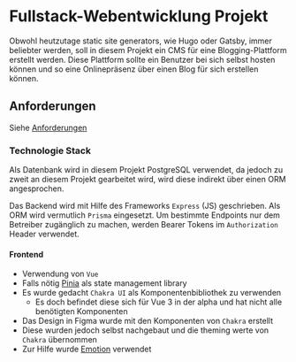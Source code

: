 # Fullstack-Webentwicklung Projekt

Obwohl heutzutage static site generators, wie Hugo oder Gatsby,
immer beliebter werden, soll in diesem Projekt ein CMS für eine Blogging-Plattform
erstellt werden. Diese Plattform sollte ein Benutzer bei sich selbst hosten
können und so eine Onlinepräsenz über einen Blog für sich erstellen können.

## Anforderungen

Siehe [Anforderungen](./docs/anforderungen.md)

### Technologie Stack

Als Datenbank wird in diesem Projekt PostgreSQL verwendet, da jedoch zu zweit an diesem Projekt gearbeitet wird,
wird diese indirekt über einen ORM angesprochen.

Das Backend wird mit Hilfe des Frameworks `Express` (JS) geschrieben. Als ORM wird vermutlich `Prisma` eingesetzt.
Um bestimmte Endpoints nur dem Betreiber zugänglich zu machen, werden Bearer Tokens im `Authorization` Header verwendet.

#### Frontend

- Verwendung von `Vue`
- Falls nötig [Pinia](https://pinia.vuejs.org/) als state management library
- Es wurde gedacht `Chakra UI` als Komponentenbibliothek zu verwenden
  - Es doch befindet diese sich für Vue 3 in der alpha und hat nicht alle benötigten Komponenten
- Das Design in Figma wurde mit den Komponenten von `Chakra` erstellt
- Diese wurden jedoch selbst nachgebaut und die theming werte von `Chakra` übernommen
- Zur Hilfe wurde [Emotion](https://emotion.sh/docs/introduction) verwendet
